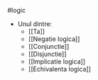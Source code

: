 #logic 

- Unul dintre:
	- [[Ta]]
	- [[Negatie logica]]
	- [[Conjunctie]]
	- [[Disjunctie]]
	- [[Implicatie logica]]
	- [[Echivalenta logica]]
